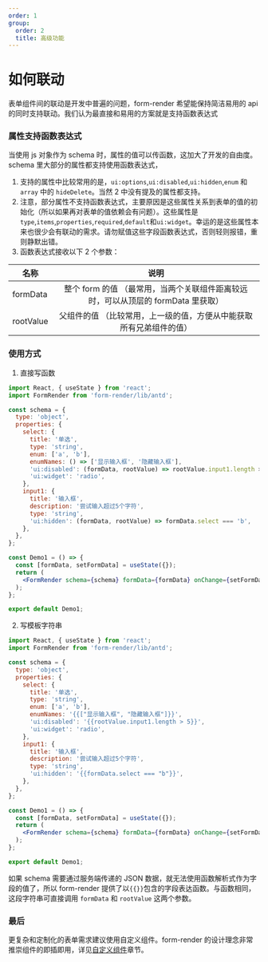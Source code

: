 ```yaml
---
order: 1
group:
  order: 2
  title: 高级功能
---
```


# 如何联动

表单组件间的联动是开发中普遍的问题，form-render 希望能保持简洁易用的 api 的同时支持联动。我们认为最直接和易用的方案就是支持函数表达式

### 属性支持函数表达式

当使用 js 对象作为 schema 时，属性的值可以传函数，这加大了开发的自由度。schema 里大部分的属性都支持使用函数表达式，

1. 支持的属性中比较常用的是，`ui:options`,`ui:disabled`,`ui:hidden`,`enum` 和 `array` 中的 `hideDelete`。当然 2 中没有提及的属性都支持。
2. 注意，部分属性不支持函数表达式，主要原因是这些属性关系到表单的值的初始化（所以如果再对表单的值依赖会有问题）。这些属性是`type`,`items`,`properties`,`required`,`default`和`ui:widget`。幸运的是这些属性本来也很少会有联动的需求。请勿赋值这些字段函数表达式，否则轻则报错，重则静默出错。
3. 函数表达式接收以下 2 个参数：

| 名称      |                                       说明                                        |
| --------- | :-------------------------------------------------------------------------------: |
| formData  | 整个 form 的值 （最常用，当两个关联组件距离较远时，可以从顶层的 formData 里获取） |
| rootValue |        父组件的值 （比较常用，上一级的值，方便从中能获取所有兄弟组件的值）        |

### 使用方式

1. 直接写函数

```jsx
import React, { useState } from 'react';
import FormRender from 'form-render/lib/antd';

const schema = {
  type: 'object',
  properties: {
    select: {
      title: '单选',
      type: 'string',
      enum: ['a', 'b'],
      enumNames: () => ['显示输入框', '隐藏输入框'],
      'ui:disabled': (formData, rootValue) => rootValue.input1.length > 5,
      'ui:widget': 'radio',
    },
    input1: {
      title: '输入框',
      description: '尝试输入超过5个字符',
      type: 'string',
      'ui:hidden': (formData, rootValue) => formData.select === 'b',
    },
  },
};

const Demo1 = () => {
  const [formData, setFormData] = useState({});
  return (
    <FormRender schema={schema} formData={formData} onChange={setFormData} />
  );
};

export default Demo1;
```

2. 写模板字符串

```jsx
import React, { useState } from 'react';
import FormRender from 'form-render/lib/antd';

const schema = {
  type: 'object',
  properties: {
    select: {
      title: '单选',
      type: 'string',
      enum: ['a', 'b'],
      enumNames: '{{["显示输入框", "隐藏输入框"]}}',
      'ui:disabled': '{{rootValue.input1.length > 5}}',
      'ui:widget': 'radio',
    },
    input1: {
      title: '输入框',
      description: '尝试输入超过5个字符',
      type: 'string',
      'ui:hidden': '{{formData.select === "b"}}',
    },
  },
};

const Demo1 = () => {
  const [formData, setFormData] = useState({});
  return (
    <FormRender schema={schema} formData={formData} onChange={setFormData} />
  );
};

export default Demo1;
```

如果 schema 需要通过服务端传递的 JSON 数据，就无法使用函数解析式作为字段的值了，所以 form-render 提供了以`{{}}`包含的字段表达函数。与函数相同，这段字符串可直接调用 `formData` 和 `rootValue` 这两个参数。

### 最后

更复杂和定制化的表单需求建议使用自定义组件。form-render 的设计理念非常推崇组件的即插即用，详见[自定义组件](/guide/advanced/widget)章节。

